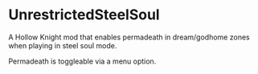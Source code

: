 # UnrestrictedSteelSoul

A Hollow Knight mod that enables permadeath in dream/godhome zones when playing in steel soul mode.

Permadeath is toggleable via a menu option.
